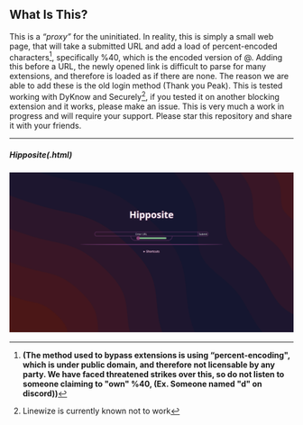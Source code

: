 ## What Is This?    

This is a *“proxy”*  for the uninitiated. In reality, this is simply a small web page, that will take a submitted URL and add a load of percent-encoded characters[^1], specifically %40, which is the encoded version of @. Adding this before a URL, the newly opened link is difficult to parse for many extensions, and therefore is loaded as if there are none. The reason we are able to add these is the old login method (Thank you Peak). This is tested working with DyKnow and Securely[^3], if you tested it on another blocking extension	and it works, please make an issue. This is very much a work in progress and will require your support. Please star this repository and share it with your friends.

 
 [^1]: **(The method used to bypass extensions is using “percent-encoding", which is under public domain, and therefore not licensable by any party. We have faced threatened strikes over this, so do not listen to someone claiming to "own" %40, (Ex. Someone named "d" on discord))**
[^3]: Linewize is currently known not to work

---

##### Hipposite(.html)


![alt text](/ex2.png "Example 2")
